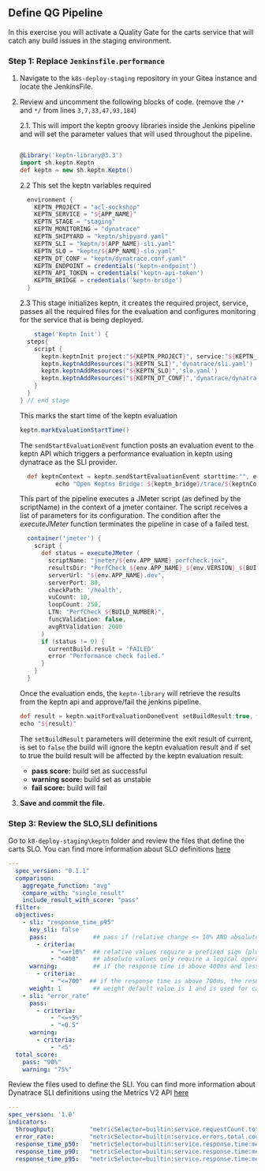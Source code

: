 ## Define QG Pipeline

In this exercise you will activate a Quality Gate for the carts service that will catch any build issues in the staging environment.

### Step 1: Replace `Jenkinsfile.performance`

1. Navigate to the `k8s-deploy-staging` repository in your Gitea instance and locate the JenkinsFile.
1. Review and uncomment the following blocks of code. (remove the  `/*` and `*/` from lines `3,7,33,47,93,184`)

    2.1. This will import the keptn groovy libraries inside the Jenkins pipeline and will set the parameter values that will used throughout the pipeline.
    ```groovy
    
    @Library('keptn-library@3.3')
    import sh.keptn.Keptn
    def keptn = new sh.keptn.Keptn()
    ```
    2.2 This set the keptn variables required
    ```groovy
      environment {
        KEPTN_PROJECT = "acl-sockshop"
        KEPTN_SERVICE = "${APP_NAME}"
        KEPTN_STAGE = "staging"
        KEPTN_MONITORING = "dynatrace"
        KEPTN_SHIPYARD = "keptn/shipyard.yaml"
        KEPTN_SLI = "keptn/${APP_NAME}-sli.yaml"
        KEPTN_SLO = "keptn/${APP_NAME}-slo.yaml"
        KEPTN_DT_CONF = "keptn/dynatrace.conf.yaml"
        KEPTN_ENDPOINT = credentials('keptn-endpoint')
        KEPTN_API_TOKEN = credentials('keptn-api-token')
        KEPTN_BRIDGE = credentials('keptn-bridge')
      }
    ```
    2.3 This stage initializes keptn, it creates the required project, service, passes all the required files for the evaluation and configures monitoring for the service that is being deployed.
    ```groovy
        stage('Keptn Init') {
      steps{
        script {
          keptn.keptnInit project:"${KEPTN_PROJECT}", service:"${KEPTN_SERVICE}", stage:"${KEPTN_STAGE}", monitoring:"${KEPTN_MONITORING}", shipyard: "${KEPTN_SHIPYARD}"
          keptn.keptnAddResources("${KEPTN_SLI}",'dynatrace/sli.yaml')
          keptn.keptnAddResources("${KEPTN_SLO}",'slo.yaml')
          keptn.keptnAddResources("${KEPTN_DT_CONF}",'dynatrace/dynatrace.conf.yaml')          
        }
      }
    } // end stage
    ```
    This marks the start time of the keptn evaluation

    ```groovy
    keptn.markEvaluationStartTime()
    ```
    The `sendStartEvaluationEvent` function posts an evaluation event to the keptn API which triggers a performance evaluation in keptn using dynatrace as the SLI provider.

    ```groovy
      def keptnContext = keptn.sendStartEvaluationEvent starttime:"", endtime:""
              echo "Open Keptns Bridge: ${keptn_bridge}/trace/${keptnContext}"
    ```

    This part of the pipeline executes a JMeter script (as defined by the scriptName) in the context of a jmeter container. The script receives a list of parameters for its configuration. The condition after the *executeJMeter* function terminates the pipeline in case of a failed test.  

    ```groovy
      container('jmeter') {
        script {
          def status = executeJMeter ( 
            scriptName: "jmeter/${env.APP_NAME}_perfcheck.jmx",
            resultsDir: "PerfCheck_${env.APP_NAME}_${env.VERSION}_${BUILD_NUMBER}",
            serverUrl: "${env.APP_NAME}.dev", 
            serverPort: 80,
            checkPath: '/health',
            vuCount: 10,
            loopCount: 250,
            LTN: "PerfCheck_${BUILD_NUMBER}",
            funcValidation: false,
            avgRtValidation: 2000
          )
          if (status != 0) {
            currentBuild.result = 'FAILED'
            error "Performance check failed."
          }
        }
      }
    ```

    Once the evaluation ends, the `keptn-library` will retrieve the results from the keptn api and approve/fail the jenkins pipeline.

    ```groovy
    def result = keptn.waitForEvaluationDoneEvent setBuildResult:true, waitTime:'5'
    echo "${result}"
    ```

    The `setBuildResult` parameters will determine the exit result of current, is set to `false` the build will ignore the keptn evaluation result and if set to true the build result will be affected by the keptn evaluation result:

    - **pass score:** build set as successful
    - **warning score:** build set as unstable
    - **fail score:** build will fail

2. **Save and commit the file.**






### Step 3: Review the SLO,SLI definitions

Go to `k8-deploy-staging\keptn` folder and review the files that define the carts SLO. You can find more information about SLO definitions [here](https://keptn.sh/docs/0.7.x/quality_gates/slo/)

```yaml
---
  spec_version: "0.1.1"
  comparison:
    aggregate_function: "avg"
    compare_with: "single_result"
    include_result_with_score: "pass"
  filter:
  objectives:
    - sli: "response_time_p95"
      key_sli: false
      pass:             ## pass if (relative change <= 10% AND absolute value is < 400ms)
        - criteria:
            - "<=+10%"  ## relative values require a prefixed sign (plus or minus)
            - "<400"    ## absolute values only require a logical operator
      warning:          ## if the response time is above 400ms and less or equal to 700ms, the result should be a warning
        - criteria:
            - "<=700"  ## if the response time is above 700ms, the result should be a failure
      weight: 1         ## weight default value is 1 and is used for calculating the score
    - sli: "error_rate"
      pass:
        - criteria:
            - "<=+5%"
            - "<0.5"
      warning:
        - criteria:
            - "<5"
  total_score:
    pass: "90%"
    warning: "75%"
```

Review the files used to define the SLI. You can find more information about Dynatrace SLI definitions using the Metrics V2 API [here](https://www.dynatrace.com/support/help/dynatrace-api/environment-api/metric-v2/)

```yaml
---
spec_version: '1.0'
indicators:
  throughput:          "metricSelector=builtin:service.requestCount.total:merge(0):sum&entitySelector=tag(environment:$STAGE),tag(app:$SERVICE),type(SERVICE)"
  error_rate:          "metricSelector=builtin:service.errors.total.count:merge(0):avg&entitySelector=tag(environment:$STAGE),tag(app:$SERVICE),type(SERVICE)"
  response_time_p50:   "metricSelector=builtin:service.response.time:merge(0):percentile(50)&entitySelector=tag(environment:$STAGE),tag(app:$SERVICE),type(SERVICE)"
  response_time_p90:   "metricSelector=builtin:service.response.time:merge(0):percentile(90)&entitySelector=tag(environment:$STAGE),tag(app:$SERVICE),type(SERVICE)"
  response_time_p95:   "metricSelector=builtin:service.response.time:merge(0):percentile(95)&entitySelector=tag(environment:$STAGE),tag(app:$SERVICE),type(SERVICE)"
```
